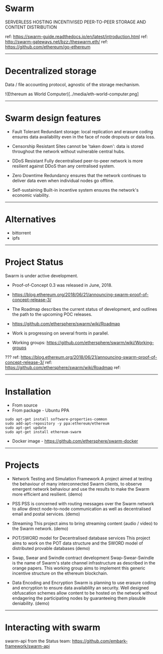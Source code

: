 # Swarm

SERVERLESS HOSTING
INCENTIVISED PEER-TO-PEER STORAGE
AND CONTENT DISTRIBUTION

ref: https://swarm-guide.readthedocs.io/en/latest/introduction.html
ref: http://swarm-gateways.net/bzz:/theswarm.eth/
ref: https://github.com/ethereum/go-ethereum

---
# Decentralized storage

Data / file accounting protocol, agnostic of the storage mechanism.

!(Ethereum as World Computer)[../media/eth-world-computer.png]

---
# Swarm design features 

* Fault Tolerant
Redundant storage: local replication and erasure coding ensures data availability even in the face of node dropouts or data loss.

* Censorship Resistant
Sites cannot be 'taken down': data is stored throughout the network without vulnerable central hubs.

* DDoS Resistant
Fully decentralised peer-to-peer network is more resilient against DDoS than any centralised system.

* Zero Downtime
Redundancy ensures that the network continues to deliver data even when individual nodes go offline.

* Self-sustaining
Built-in incentive system ensures the network's economic viability.

---
# Alternatives

* bittorrent
* ipfs

---
# Project Status 

Swarm is under active development.

* Proof-of-Concept 0.3 was released in June, 2018.
 * https://blog.ethereum.org/2018/06/21/announcing-swarm-proof-of-concept-release-3/

* The Roadmap describes the current status of development, and outlines the path to the upcoming POC releases.
 * https://github.com/ethersphere/swarm/wiki/Roadmap

* Work is progressing on several fronts in parallel.
 * Working groups: https://github.com/ethersphere/swarm/wiki/Working-groups

???
ref: https://blog.ethereum.org/2018/06/21/announcing-swarm-proof-of-concept-release-3/
ref: https://github.com/ethersphere/swarm/wiki/Roadmap
ref: 

---
# Installation

* From source
* From package - Ubuntu PPA
```shell
sudo apt-get install software-properties-common
sudo add-apt-repository -y ppa:ethereum/ethereum
sudo apt-get update
sudo apt-get install ethereum-swarm
```
* Docker image - https://github.com/ethersphere/swarm-docker

---
# Projects

* Network Testing and Simulation Framework
A project aimed at testing the behaviour of many interconnected Swarm clients, to observe emergent network behaviour and use the results to make the Swarm more efficient and resilient. (demo)

* PSS
PSS is concerned with routing messages over the Swarm network to allow direct node-to-node communication as well as decentralised email and postal services. (demo)

* Streaming
This project aims to bring streaming content (audio / video) to the Swarm network. (demo)

* POT/SWORD model for Decentralised database services
This project aims to work on the POT data structure and the SWORD model of distributed provable databases (demo)

* Swap, Swear and Swindle contract development
Swap-Swear-Swindle is the name of Swarm's state channel infrastructure as described in the orange papers. This working group aims to implement this generic incentive structure on the ethereum blockchain.

* Data Encoding and Encryption
Swarm is planning to use erasure coding and encryption to ensure data availablilty an security. Well designed obfuscation schemes allow content to be hosted on the network without endagering the participating nodes by guaranteeing them plasuble deniability. (demo)

---
# Interacting with swarm

swarm-api from the Status team:
https://github.com/embark-framework/swarm-api

